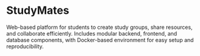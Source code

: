 # StudyMates
Web-based platform for students to create study groups, share resources, and collaborate efficiently. Includes modular backend, frontend, and database components, with Docker-based environment for easy setup and reproducibility.
